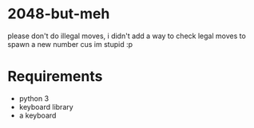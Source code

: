 # 2048-but-meh
please don't do illegal moves, i didn't add a way to check legal moves to spawn a new number cus im stupid :p 

# Requirements
- python 3
- keyboard library
- a keyboard
